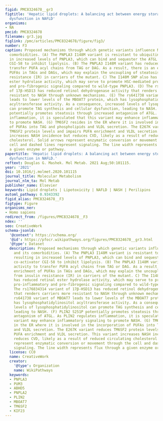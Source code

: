 ```yaml
---
figid: PMC8324678__gr3
figtitle: 'Hepatic lipid droplets: A balancing act between energy storage and metabolic
  dysfunction in NAFLD'
organisms:
- NA
pmcid: PMC8324678
filename: gr3.jpg
figlink: /pmc/articles/PMC8324678/figure/fig3/
number: F3
caption: Proposed mechanisms through which genetic variants influence NAFLD and its
  comorbidities. (A) The PNPLA3 I148M variant is resistant to ubiquitination, resulting
  in increased levels of PNPLA3, which can bind and sequester the ATGL co-activator
  CGI-58 to inhibit lipolysis. (B) The PNPLA3 I148M variant has reduced activity to
  transfer PUFA acyl chains from TAG or DAG. As a result, there is an enrichment of
  PUFAs in TAGs and DAGs, which may explain the uncoupling of steatosis from insulin
  resistance (IR) in carriers of the mutant. C) The I148M SNP also has reduced retinal
  ester hydrolase activity, which may serve to promote HSC-mediated pro-inflammatory
  and pro-fibrogenic signaling compared to wild-type PNPLA3. (D) The rs176834314 variant
  of 17β-HSD13 has reduced retinol dehydrogenase activity that renders carriers more
  resistant to NASH through unknown mechanisms. (E) The rs641738 variant of MBOAT7
  leads to lower levels of the MBOAT7 protein, which has lysophosphatidylinositol
  acyltransferase activity. As a consequence, increased levels of lysophosphatidylinositol
  can promote TAG synthesis and cellular dysfunction, leading to NASH. (F) PLIN2 S251P
  potentially promotes steatosis through increased antagonism of ATGL. As PLIN2 regulates
  inflammation, it is speculated that this variant may enhance inflammatory signaling
  to promote NASH. (G) TM6SF2 resides in the ER where it is involved in the incorporation
  of PUFAs into TAG and phospholipids and VLDL secretion. The E267K variant reduces
  TM6SF2 protein levels and impairs PUFA enrichment and VLDL secretion. This variant
  increases NASH incidence but reduces CVD, likely as a result of reduced circulating
  cholesterol. Solid arrows represent enzymatic conversion or movement through the
  cell and dashed lines represent signaling. The line width represents flux through
  a given enzyme or pathway.
papertitle: 'Hepatic lipid droplets: A balancing act between energy storage and metabolic
  dysfunction in NAFLD.'
reftext: Douglas G. Mashek. Mol Metab. 2021 Aug;50:101115.
year: '2021'
doi: 10.1016/j.molmet.2020.101115
journal_title: Molecular Metabolism
journal_nlm_ta: Mol Metab
publisher_name: Elsevier
keywords: Lipid droplets | Lipotoxicity | NAFLD | NASH | Perilipins
automl_pathway: 0.9343392
figid_alias: PMC8324678__F3
figtype: Figure
organisms_ner:
- Homo sapiens
redirect_from: /figures/PMC8324678__F3
ndex: ''
seo: CreativeWork
schema-jsonld:
  '@context': https://schema.org/
  '@id': https://pfocr.wikipathways.org/figures/PMC8324678__gr3.html
  '@type': Dataset
  description: Proposed mechanisms through which genetic variants influence NAFLD
    and its comorbidities. (A) The PNPLA3 I148M variant is resistant to ubiquitination,
    resulting in increased levels of PNPLA3, which can bind and sequester the ATGL
    co-activator CGI-58 to inhibit lipolysis. (B) The PNPLA3 I148M variant has reduced
    activity to transfer PUFA acyl chains from TAG or DAG. As a result, there is an
    enrichment of PUFAs in TAGs and DAGs, which may explain the uncoupling of steatosis
    from insulin resistance (IR) in carriers of the mutant. C) The I148M SNP also
    has reduced retinal ester hydrolase activity, which may serve to promote HSC-mediated
    pro-inflammatory and pro-fibrogenic signaling compared to wild-type PNPLA3. (D)
    The rs176834314 variant of 17β-HSD13 has reduced retinol dehydrogenase activity
    that renders carriers more resistant to NASH through unknown mechanisms. (E) The
    rs641738 variant of MBOAT7 leads to lower levels of the MBOAT7 protein, which
    has lysophosphatidylinositol acyltransferase activity. As a consequence, increased
    levels of lysophosphatidylinositol can promote TAG synthesis and cellular dysfunction,
    leading to NASH. (F) PLIN2 S251P potentially promotes steatosis through increased
    antagonism of ATGL. As PLIN2 regulates inflammation, it is speculated that this
    variant may enhance inflammatory signaling to promote NASH. (G) TM6SF2 resides
    in the ER where it is involved in the incorporation of PUFAs into TAG and phospholipids
    and VLDL secretion. The E267K variant reduces TM6SF2 protein levels and impairs
    PUFA enrichment and VLDL secretion. This variant increases NASH incidence but
    reduces CVD, likely as a result of reduced circulating cholesterol. Solid arrows
    represent enzymatic conversion or movement through the cell and dashed lines represent
    signaling. The line width represents flux through a given enzyme or pathway.
  license: CC0
  name: CreativeWork
  creator:
    '@type': Organization
    name: WikiPathways
  keywords:
  - PNPLA3
  - PUM3
  - ABHD5
  - PNPLA2
  - PLIN2
  - MBOAT7
  - TM6SF2
  - KIF23
---
```

